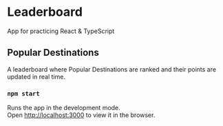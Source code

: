 # Leaderboard

App for practicing React & TypeScript

## Popular Destinations

A leaderboard where Popular Destinations are ranked and their points are updated in real time.

### `npm start`

Runs the app in the development mode.\
Open [http://localhost:3000](http://localhost:3000) to view it in the browser.
